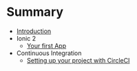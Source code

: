 # Summary

* [Introduction](README.md)
* Ionic 2
   * [Your first App](project_setup.md)
* Continuous Integration
   * [Setting up your project with CircleCI](circleci_setup.md)

